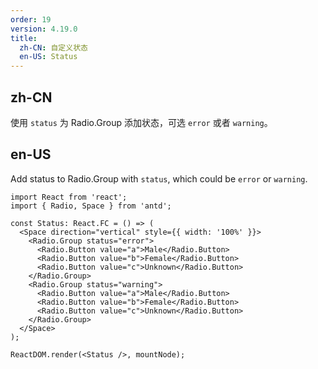 ```yaml
---
order: 19
version: 4.19.0
title:
  zh-CN: 自定义状态
  en-US: Status
---
```


## zh-CN

使用 `status` 为 Radio.Group 添加状态，可选 `error` 或者 `warning`。

## en-US

Add status to Radio.Group with `status`, which could be `error` or `warning`.

```tsx
import React from 'react';
import { Radio, Space } from 'antd';

const Status: React.FC = () => (
  <Space direction="vertical" style={{ width: '100%' }}>
    <Radio.Group status="error">
      <Radio.Button value="a">Male</Radio.Button>
      <Radio.Button value="b">Female</Radio.Button>
      <Radio.Button value="c">Unknown</Radio.Button>
    </Radio.Group>
    <Radio.Group status="warning">
      <Radio.Button value="a">Male</Radio.Button>
      <Radio.Button value="b">Female</Radio.Button>
      <Radio.Button value="c">Unknown</Radio.Button>
    </Radio.Group>
  </Space>
);

ReactDOM.render(<Status />, mountNode);
```
